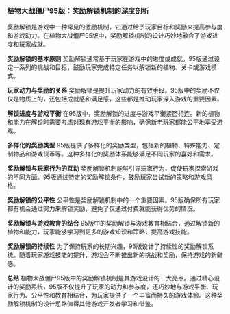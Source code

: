 ### 植物大战僵尸95版：奖励解锁机制的深度剖析

奖励解锁是游戏中一种常见的激励机制，它通过给予玩家目标和奖励来提高参与度和游戏动力。在植物大战僵尸95版中，奖励解锁机制的设计巧妙地融合了游戏进度和玩家成就。

**奖励解锁的基本原则**
奖励解锁通常基于玩家在游戏中的进度或成就。95版通过设定一系列的挑战和目标，鼓励玩家完成特定任务以解锁新的植物、关卡或游戏模式。

**玩家动力与奖励的关系**
奖励解锁是提升玩家动力的有效手段。95版中的奖励不仅仅是物质上的，还包括成就感和满足感，这些都是推动玩家深入游戏的重要因素。

**解锁进度与游戏平衡**
在95版中，奖励解锁的进度与游戏平衡紧密相连。新的植物和能力在解锁时需要考虑对现有游戏平衡的影响，确保新老玩家都能公平地享受游戏。

**多样化的奖励类型**
95版提供了多样化的奖励类型，包括新的植物、特殊能力、定制物品和游戏货币等。这种多样化的奖励体系能够满足不同玩家的喜好和需求。

**奖励解锁与玩家行为的互动**
奖励解锁机制能够引导玩家行为，促使玩家探索游戏的不同方面。95版通过特定的奖励解锁条件，鼓励玩家尝试新的策略和游戏风格。

**奖励解锁的公平性**
公平性是奖励解锁机制中的一个重要因素。95版确保所有玩家都有机会通过努力来解锁奖励，避免了仅通过付费就能获得优势的情况。

**奖励解锁与游戏教育的结合**
95版中的奖励解锁与游戏教育相结合，通过解锁新的植物和能力，玩家能够学习到更多的游戏知识和策略，提高游戏技能。

**奖励解锁的持续性**
为了保持玩家的长期兴趣，95版设计了持续性的奖励解锁系统。随着玩家游戏技能的提升，游戏会不断推出新的挑战和奖励，保持游戏的新鲜感。

**总结**
植物大战僵尸95版中的奖励解锁机制是其游戏设计的一大亮点。通过精心设计的奖励系统，95版不仅提升了玩家的动力和参与度，还巧妙地与游戏平衡、玩家行为、公平性和教育相结合，为玩家提供了一个丰富而持久的游戏体验。这种奖励解锁机制的设计思路值得其他游戏开发者学习和借鉴。